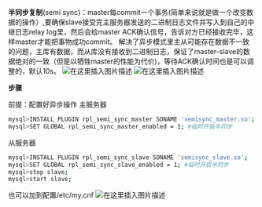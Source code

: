 **半同步复制**(semi sync)：master每commit一个事务(简单来说就是做一个改变数据的操作）,要确保slave接受完主服务器发送的二进制日志文件并写入到自己的中继日志relay log里，然后会给master ACK确认信号，告诉对方已经接收完毕，这样master才能把事物成功commit。
解决了异步模式里主从可能存在数据不一致的问题，主库有数据，而从库没有接收到二进制日志，保证了master-slave的数据绝对的一致（但是以牺牲master的性能为代价)，等待ACK确认时间也是可以调整的，默认10s。
![在这里插入图片描述](https://img-blog.csdnimg.cn/9b04a896c3844dcea80e32cd4d1a5fe3.png?x-oss-process=image/watermark,type_d3F5LXplbmhlaQ,shadow_50,text_Q1NETiBAeXV0YW9fNTE3,size_20,color_FFFFFF,t_70,g_se,x_16)
![在这里插入图片描述](https://img-blog.csdnimg.cn/517b85bd10f04c34b27348e515ef988b.png?x-oss-process=image/watermark,type_d3F5LXplbmhlaQ,shadow_50,text_Q1NETiBAeXV0YW9fNTE3,size_19,color_FFFFFF,t_70,g_se,x_16)

**步骤**

前提：配置好异步操作
主服务器
```bash
mysql>INSTALL PLUGIN rpl_semi_sync_master SONAME 'semisync_master.so'; #安装插件
mysql>SET GLOBAL rpl_semi_sync_master_enabled = 1; #临时开启半同步
```
从服务器
```bash
mysql>INSTALL PLUGIN rpl_semi_sync_slave SONAME 'semisync_slave.so';
mysql>SET GLOBAL rpl_semi_sync_slave_enabled = 1; #临时开启半同步
mysql>stop slave;
mysql>start slave;
```
也可以加到配置/etc/my.cnf
![在这里插入图片描述](https://img-blog.csdnimg.cn/7be74a63e6f64c5784d418b198545b2e.png?x-oss-process=image/watermark,type_d3F5LXplbmhlaQ,shadow_50,text_Q1NETiBAeXV0YW9fNTE3,size_18,color_FFFFFF,t_70,g_se,x_16)
